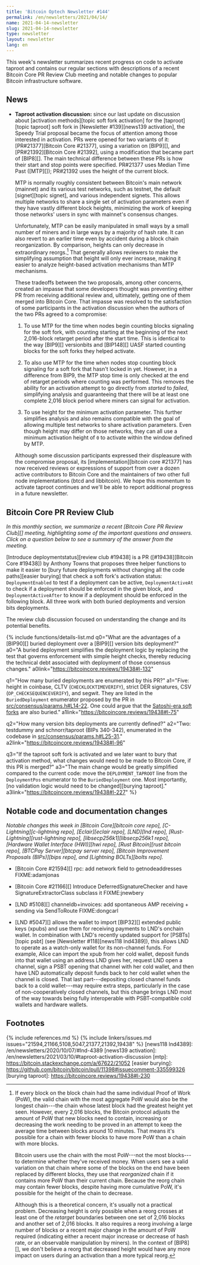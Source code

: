 ```yaml
---
title: 'Bitcoin Optech Newsletter #144'
permalink: /en/newsletters/2021/04/14/
name: 2021-04-14-newsletter
slug: 2021-04-14-newsletter
type: newsletter
layout: newsletter
lang: en
---
```

This week's newsletter summarizes recent progress on code to activate
taproot and contains our regular sections with descriptions of a recent
Bitcoin Core PR Review Club meeting and notable changes to popular
Bitcoin infrastructure software.

## News

- **Taproot activation discussion:** since our last update on discussion
  about [activation methods][topic soft fork activation] for the
  [taproot][topic taproot] soft fork in [Newsletter #139][news139
  activation], the
  Speedy Trial proposal became the focus of attention among those
  interested in activation.  PRs were opened for two variants of it:
  [PR#21377][Bitcoin Core #21377], using a variation on [BIP9][], and
  [PR#21392][Bitcoin Core #21392], using a modification that became part
  of [BIP8][].  The main technical difference between these PRs is how
  their start and stop points were specified.  PR#21377 uses Median Time
  Past ([MTP][]); PR#21392 uses the height of the current block.

    MTP is normally roughly consistent between Bitcoin's main network
    (mainnet) and its various test networks, such as testnet, the default
    [signet][topic signet], and various independent signets.  This
    allows multiple networks to share a single set of activation
    parameters even if they have vastly different block heights,
    minimizing the work of keeping those networks' users in sync with
    mainnet's consensus changes.

    Unfortunately, MTP can be easily manipulated in small ways by a
    small number of miners and in large ways by a majority of hash rate.
    It can also revert to an earlier time even by accident during a
    block chain reorganization.  By comparison, heights can only
    decrease in extraordinary reorgs.[^height-decreasing]
    That generally allows reviewers to make the simplifying
    assumption that height will only ever increase, making it easier to
    analyze height-based activation mechanisms than MTP mechanisms.

    These tradeoffs between the two proposals, among other concerns,
    created an impasse that some developers thought was preventing either
    PR from receiving additional review and, ultimately, getting one of
    them merged into Bitcoin Core.  That impasse was resolved to the
    satisfaction of some participants in the activation discussion when
    the authors of the two PRs agreed to a compromise:

    1. To use MTP for the time when nodes begin counting blocks
       signaling for the soft fork, with counting starting at the
       beginning of the next 2,016-block retarget period after the start
       time.  This is identical to the way
       [BIP9][] versionbits and [BIP148][] UASF started counting blocks
       for the soft forks they helped activate.

    2. To also use MTP for the time when nodes stop counting block
       signaling for a soft fork that hasn't locked in yet.  However,
       in a difference from BIP9, the MTP stop time is only checked at
       the end of retarget periods where counting was performed.
       This removes the
       ability for an activation attempt to go directly from *started*
       to *failed*, simplifying analysis and guaranteeing that there
       will be at least one complete 2,016 block period where miners can
       signal for activation.

    3. To use height for the minimum activation parameter.  This further
       simplifies analysis and also remains compatible with the goal of
       allowing multiple test networks to share activation parameters.
       Even though height may differ on those networks, they can all use
       a minimum activation height of `0` to activate within the window
       defined by MTP.

    Although some discussion participants expressed their displeasure
    with the compromise proposal, its [implementation][bitcoin core
    #21377] has now received reviews or
    expressions of support from over a dozen active contributors to
    Bitcoin Core and the maintainers of two other full node
    implementations (btcd and libbitcoin).  We hope this momentum
    to activate taproot continues and we'll be able to report additional
    progress in a future newsletter.

## Bitcoin Core PR Review Club

*In this monthly section, we summarize a recent [Bitcoin Core PR Review Club][]
meeting, highlighting some of the important questions and answers.  Click on a
question below to see a summary of the answer from the meeting.*

[Introduce deploymentstatus][review club
#19438] is a PR ([#19438][Bitcoin Core #19438]) by Anthony Towns that proposes
three helper functions to make it easier to [bury future deployments without
changing all the code paths][easier burying] that check a soft fork's activation status:
`DeploymentEnabled` to test if a deployment can be active, `DeploymentActiveAt`
to check if a deployment should be enforced in the given block, and
`DeploymentActiveAfter` to know if a deployment should be enforced in the
following block. All three work with both buried deployments and version bits
deployments.

The review club discussion focused on understanding the change and its potential
benefits.

{% include functions/details-list.md
  q0="What are the advantages of a [BIP90][] buried deployment over a [BIP9][]
     version bits deployment?"
  a0="A buried deployment simplifies the deployment logic by replacing the test
     that governs enforcement with simple height checks, thereby reducing the
     technical debt associated with deployment of those consensus changes."
  a0link="https://bitcoincore.reviews/19438#l-132"

  q1="How many buried deployments are enumerated by this PR?"
  a1="Five: height in coinbase, CLTV (`CHECKLOCKTIMEVERIFY`), strict
     DER signatures, CSV (`OP_CHECKSEQUENCEVERIFY`), and segwit. They
     are listed in the `BuriedDeployment` enumerator proposed by the PR in
     [src/consensus/params.h#L14-22](https://github.com/bitcoin/bitcoin/blob/e72e062e/src/consensus/params.h#L14-L22).
     One could argue that the [Satoshi-era
     soft forks](/en/topics/soft-fork-activation/#2009-hardcoded-height-consensus-nlocktime-enforcement)
     are also buried."
  a1link="https://bitcoincore.reviews/19438#l-75"

  q2="How many version bits deployments are currently defined?"
  a2="Two: testdummy and schnorr/taproot (BIPs 340-342), enumerated in the codebase in
     [src/consensus/params.h#L25-31](https://github.com/bitcoin/bitcoin/blob/e72e062e/src/consensus/params.h#L25-L31)."
  a2link="https://bitcoincore.reviews/19438#l-96"

  q3="If the taproot soft fork is activated and we later want to bury that
     activation method, what changes would need to be made to Bitcoin Core, if
     this PR is merged?"
  a3="The main change would be greatly simplified compared to the current code:
     move the `DEPLOYMENT_TAPROOT` line from the `DeploymentPos` enumerator to the
     `BuriedDeployment` one. Most importantly, [no validation logic would need
     to be changed][burying taproot]."
  a3link="https://bitcoincore.reviews/19438#l-227"
%}

## Notable code and documentation changes

*Notable changes this week in [Bitcoin Core][bitcoin core repo],
[C-Lightning][c-lightning repo], [Eclair][eclair repo], [LND][lnd repo],
[Rust-Lightning][rust-lightning repo], [libsecp256k1][libsecp256k1
repo], [Hardware Wallet Interface (HWI)][hwi repo],
[Rust Bitcoin][rust bitcoin repo], [BTCPay Server][btcpay server repo],
[Bitcoin Improvement Proposals (BIPs)][bips repo], and [Lightning
BOLTs][bolts repo].*

- [Bitcoin Core #21594][] rpc: add network field to getnodeaddresses FIXME:adamjonas

- [Bitcoin Core #21166][] Introduce DeferredSignatureChecker and have SignatureExtractorClass subclass it FIXME:jnewbery

- [LND #5108][] channeldb+invoices: add spontaneous AMP receiving + sending via SendToRoute FIXME:dongcarl

- [LND #5047][] allows the wallet to import [BIP32][] extended public
  keys (xpubs) and use them for receiving payments to LND's onchain
  wallet.  In combination with LND's recently updated support for
  [PSBTs][topic psbt] (see [Newsletter #118][news118 lnd4389]), this
  allows LND to operate as a watch-only wallet for its non-channel
  funds.  For example, Alice can import the xpub from her cold wallet,
  deposit funds into that wallet using an address LND gives her, request
  LND open a channel, sign a PSBT opening that channel with her cold
  wallet, and then have LND automatically deposit funds back to her cold
  wallet when the channel is closed.  That last part---depositing closed
  channel funds back to a cold wallet---may require extra steps,
  particularly in the case of non-cooperatively closed channels, but
  this change brings LND most of the way towards being fully
  interoperable with PSBT-compatible cold wallets and hardware wallets.

## Footnotes

[^height-decreasing]:
    If every block on the block chain had the same individual Proof of
    Work (PoW), the valid chain with the most aggregate PoW would also
    be the longest chain---the chain whose latest block had the greatest
    height yet seen.  However, every 2,016 blocks, the Bitcoin protocol
    adjusts the amount of PoW that new blocks need to contain,
    increasing or decreasing the work needing to be proved in an attempt
    to keep the average time between blocks around 10 minutes.  That
    means it's possible for a chain with fewer blocks to have more PoW
    than a chain with more blocks.

      Bitcoin users use the chain with the most PoW---not the most
      blocks---to determine whether they've received money.  When users
      see a valid variation on that chain where some of the blocks on
      the end have been replaced by different blocks, they use that
      *reorganized* chain if it contains more PoW than their current
      chain.  Because the reorg chain may contain fewer blocks, despite
      having more cumulative PoW, it's possible for the height of the
      chain to decrease.

      Although this is a theoretical concern, it's usually not a
      practical problem.  Decreasing height is only possible when a
      reorg crosses at least one of the *retarget* boundaries between
      one set of 2,016 blocks and another set of 2,016 blocks.  It also
      requires a reorg involving a large number of blocks or
      a recent major change in the amount of PoW required
      (indicating either a recent major increase or decrease of hash rate,
      or an observable manipulation by miners).  In the context of
      [BIP8][], we don't believe a reorg that decreased height would
      have any more impact on users during an activation than a more
      typical reorg.

{% include references.md %}
{% include linkers/issues.md issues="21594,21166,5108,5047,21377,21392,19438" %}
[news118 lnd4389]: /en/newsletters/2020/10/07/#lnd-4389
[news139 activation]: /en/newsletters/2021/03/10/#taproot-activation-discussion
[mtp]: https://bitcoin.stackexchange.com/a/67622/21052
[easier burying]: https://github.com/bitcoin/bitcoin/pull/11398#issuecomment-335599326
[burying taproot]: https://bitcoincore.reviews/19438#l-230
